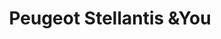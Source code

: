 ---
title: "Peugeot Stellantis &You"
url: /zaragoza/peugeot-stellantis-undyou/
shop: reparación de automóviles
---